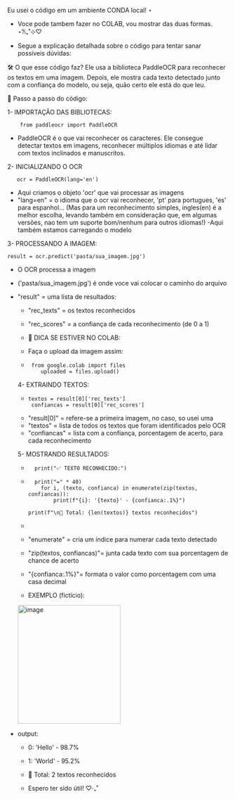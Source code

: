Eu usei o código em um ambiente CONDA local! ⋆
- Voce pode tambem fazer no COLAB, vou mostrar das duas formas. 
⋆𐙚₊˚⊹♡

- Segue a explicação detalhada sobre o código para tentar sanar possíveis dúvidas:

🛠️ O que esse código faz?
Ele usa a biblioteca PaddleOCR para reconhecer os textos em uma imagem.
Depois, ele mostra cada texto detectado junto com a confiança do modelo, ou seja, quão certo ele está do que leu.


📝 Passo a passo do código:

   1- IMPORTAÇÃO DAS BIBLIOTECAS:

        from paddleocr import PaddleOCR 

  - PaddleOCR é o que vai reconhecer os caracteres. Ele consegue detectar textos em imagens,
reconhecer múltiplos idiomas e até lidar com textos inclinados e manuscritos.

  2- INICIALIZANDO O OCR

       ocr = PaddleOCR(lang='en') 
      
  - Aqui criamos o objeto 'ocr' que vai processar as imagens
  - "lang=en" = o idioma que o ocr vai reconhecer, 'pt' para portugues, 'es' para espanhol... (Mas para um reconhecimento simples, ingles(en) é a melhor escolha,
levando também em consideração que, em algumas versões, nao tem um suporte bom/nenhum para outros idiomas!)
  -Aqui também estamos carregando o modelo

3- PROCESSANDO A IMAGEM:

    result = ocr.predict('pasta/sua_imagem.jpg')

  - O OCR processa a imagem
  - ('pasta/sua_imagem.jpg') é onde voce vai colocar o caminho do arquivo
  - "result" = uma lista de resultados:
      - "rec_texts" = os textos reconhecidos
      - "rec_scores" = a confiança de cada reconhecimento (de 0 a 1)
   
      -  📝 DICA SE ESTIVER NO COLAB:
      -   Faça o upload da imagem assim:
        
      -      from google.colab import files
                uploaded = files.upload() 


    4- EXTRAINDO TEXTOS:
     -     textos = result[0]['rec_texts']
            confiancas = result[0]['rec_scores']

    - "result[0]" = refere-se a primeira imagem, no caso, so usei uma
    - "textos" = lista de todos os textos que foram identificados pelo OCR
    - "confiancas" = lista com a confiança, porcentagem de acerto, para cada reconhecimento
   

    5- MOSTRANDO RESULTADOS:
    -       print("✅ TEXTO RECONHECIDO:")
    -       print("=" * 40)
              for i, (texto, confianca) in enumerate(zip(textos, confiancas)):
                  print(f"{i}: '{texto}' - {confianca:.1%}")

          print(f"\n🎯 Total: {len(textos)} textos reconhecidos")
    -
    - "enumerate" = cria um índice para numerar cada texto detectado
    - "zip(textos, confiancas)"= junta cada texto com sua porcentagem de chance de acerto
    - "{confianca:.1%}"= formata o valor como porcentagem com uma casa decimal
      
    - EXEMPLO (fictício):

     <img width="234" height="270" alt="image" src="https://github.com/user-attachments/assets/d1ebb334-930e-4be4-95a4-d1335b46398b" />

     

   - output:
     - 0: 'Hello' - 98.7% 
     - 1: 'World' - 95.2% 
     - 🎯 Total: 2 textos reconhecidos
    
     - Espero ter sido útil! ♡‧₊˚
